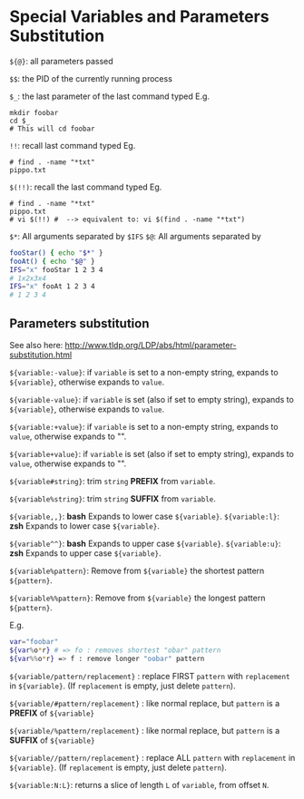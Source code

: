 # Special Variables and Parameters Substitution

`${@}`:  all parameters passed

`$$`: the PID of the currently running process

`$_`: the last parameter of the last command typed
E.g.
```
mkdir foobar
cd $_
# This will cd foobar
```

`!!`: recall last command typed
Eg.
```
# find . -name "*txt"
pippo.txt
```
`$(!!)`: recall the last command typed
Eg.
```
# find . -name "*txt"
pippo.txt
# vi $(!!) #  --> equivalent to: vi $(find . -name "*txt")
```

`$*`: All arguments separated by `$IFS`
`$@`: All arguments separated by ` `

```bash
fooStar() { echo "$*" }
fooAt() { echo "$@" }
IFS="x" fooStar 1 2 3 4
# 1x2x3x4
IFS="x" fooAt 1 2 3 4
# 1 2 3 4
```

## Parameters substitution

See also here: http://www.tldp.org/LDP/abs/html/parameter-substitution.html

`${variable:-value}`: if `variable` is set to a non-empty string, expands to `${variable}`, otherwise expands to `value`.

`${variable-value}`: if `variable` is set (also if set to empty string), expands to `${variable}`, otherwise expands to `value`.

`${variable:+value}`: if `variable` is set to a non-empty string, expands to `value`, otherwise expands to "".

`${variable+value}`: if `variable` is set (also if set to empty string), expands to `value`, otherwise expands to "".

`${variable#string}`: trim `string` **PREFIX** from `variable`.

`${variable%string}`: trim `string` **SUFFIX** from `variable`.

`${variable,,}`: **bash** Expands to lower case `${variable}`.
`${variable:l}`: **zsh** Expands to lower case `${variable}`.

`${variable^^}`: **bash** Expands to upper case `${variable}`.
`${variable:u}`: **zsh** Expands to upper case `${variable}`.

`${variable%pattern}`: Remove from `${variable}` the shortest pattern `${pattern}`.

`${variable%%pattern}`: Remove from `${variable}` the longest pattern `${pattern}`.

E.g.
```bash
var="foobar"
${var%o*r} # => fo : removes shortest "obar" pattern
${var%%o*r} => f : remove longer "oobar" pattern
```

`${variable/pattern/replacement}` : replace FIRST `pattern` with `replacement` in `${variable}`.
(If `replacement` is empty, just delete `pattern`).

`${variable/#pattern/replacement}` : like normal replace, but `pattern` is a **PREFIX** of
`${variable}`

`${variable/%pattern/replacement}` : like normal replace, but `pattern` is a **SUFFIX** of
`${variable}`

`${variable//pattern/replacement}` : replace ALL `pattern` with `replacement` in `${variable}`.
(If `replacement` is empty, just delete `pattern`).

`${variable:N:L}`: returns a slice of length `L` of `variable`, from offset `N`.

